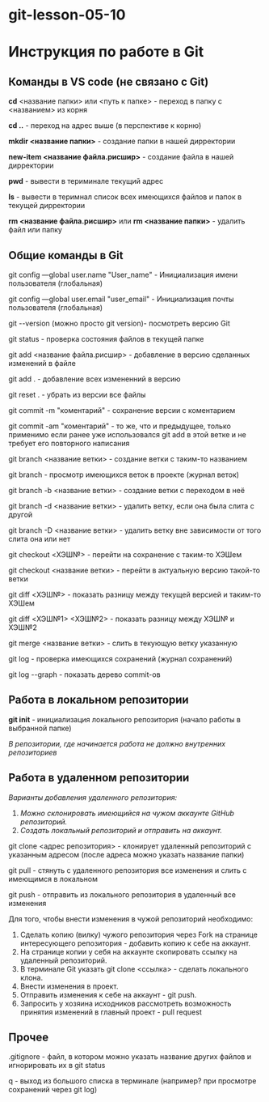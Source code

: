 # git-lesson-05-10

# Инструкция по работе в Git

## Команды в VS code (не связано с Git)

**cd** <название папки> или <путь к папке> - переход в папку с <названием> из корня

**cd ..** - переход на адрес выше (в перспективе к корню)

**mkdir <название папки>**  - создание папки в нашей дирректории

**new-item <название файла.рисшир>** - создание файла в нашей дирректории

**pwd** - вывести в териминале текущий адрес

**ls** - вывести в теримнал список всех имеющихся файлов и папок в текущей дирректории

**rm <название файла.рисшир>** или **rm <название папки>** - удалить файл или папку

## Общие команды в Git

git config —global user.name "User_name" - Инициализация имени пользователя (глобальная)

git config —global user.email "user_email" - Инициализация почты пользователя (глобальная)

git --version (можно просто git version)- посмотреть версию Git

git status - проверка состояния файлов в текущей папке

git add <название файла.рисшир> - добавление в версию сделанных изменений в файле

git add . - добавление всех измененний в версию

git reset . - убрать из версии все файлы

git commit -m "коментарий" - сохранение версии с коментарием

git commit -am "коментарий" - то же, что и предыдущее, только применимо если ранее уже использовался git add в этой ветке и не требует его повторного написания

git branch <название ветки> - создание ветки с таким-то названием

git branch - просмотр имеющихся веток в проекте (журнал веток)

git branch -b <название ветки> - создание ветки с переходом в неё

git branch -d <название ветки> - удалить ветку, если она была слита с другой

git branch -D <название ветки> - удалить ветку вне зависимости от того слита она или нет

git checkout <ХЭШ№> - перейти на сохранение с таким-то ХЭШем

git checkout <название ветки> - перейти в актуальную версию такой-то ветки

git diff <ХЭШ№> - показать разницу между текущей версией и таким-то ХЭШем

git diff <ХЭШ№1> <ХЭШ№2> - показать разницу между ХЭШ№ и ХЭШ№2

git merge <название ветки> - слить в текующую ветку указанную

git log - проверка имеющихся сохранений (журнал сохранений)

git log --graph - показать дерево commit-ов

## Работа в локальном репозитории

**git init** - инициализация локального репозитория (начало работы в выбранной папке)

*В репозитории, где начинается работа не должно внутренних репозиториев*

## Работа в удаленном репозитории

*Варианты добавления удаленного репозитория:*

1. *Можно склонировать имеющийся на чужом аккаунте GitHub репозиторий.*
2. *Создать локальный репозиторий и отправить на аккаунт.*

git clone <адрес репозитория> - клонирует удаленный репозиторий с указанным адресом (после адреса можно указать название папки)

git pull - стянуть с удаленного репозитория все изменения и слить с имеющимся в локальном

git push - отправить из локального репозитория в удаленный все изменения

Для того, чтобы внести изменения в чужой репозиторий необходимо:

1. Сделать копию (вилку) чужого репозитория через Fork на странице интересующего репозитория - добавить копию к себе на аккаунт.
2. На странице копии у себя на аккаунте скопировать ссылку на удаленный репозиторий.
3. В терминале Git указать git clone <ссылка> - сделать локального клона.
4. Внести изменения в проект.
5. Отправить изменения к себе на аккаунт - git push.
6. Запросить у хозяина исходников рассмотреть возможность принятия изменений в главный проект - pull request

## Прочее

.gitignore - файл, в котором можно указать название других файлов и игнорировать их в git status

q - выход из большого списка в терминале (например? при просмотре сохранений через git log)
